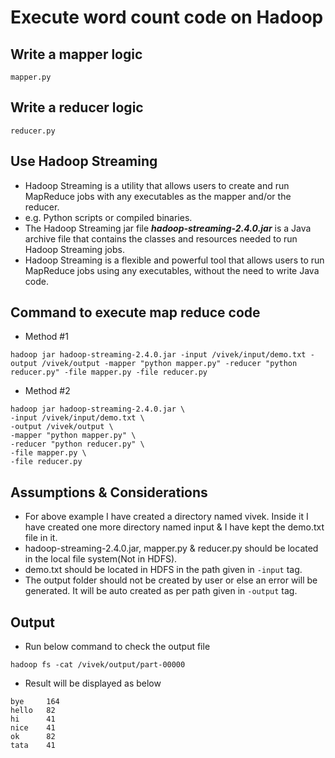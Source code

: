 # Execute word count code on Hadoop

## Write a mapper logic
```
mapper.py
```

## Write a reducer logic
```
reducer.py
```

## Use Hadoop Streaming
  - Hadoop Streaming is a utility that allows users to create and run MapReduce jobs with any executables as the mapper and/or the reducer.
  - e.g. Python scripts or compiled binaries.
  - The Hadoop Streaming jar file ***hadoop-streaming-2.4.0.jar*** is a Java archive file that contains the classes and resources needed to run Hadoop Streaming jobs.
  - Hadoop Streaming is a flexible and powerful tool that allows users to run MapReduce jobs using any executables, without the need to write Java code.

##  Command to execute map reduce code
  - Method #1
  ```
  hadoop jar hadoop-streaming-2.4.0.jar -input /vivek/input/demo.txt -output /vivek/output -mapper "python mapper.py" -reducer "python reducer.py" -file mapper.py -file reducer.py
  ``` 
  
  - Method #2
  ```
  hadoop jar hadoop-streaming-2.4.0.jar \
  -input /vivek/input/demo.txt \
  -output /vivek/output \
  -mapper "python mapper.py" \
  -reducer "python reducer.py" \
  -file mapper.py \
  -file reducer.py
  ```
  
## Assumptions & Considerations
- For above example I have created a directory named vivek. Inside it I have created one more directory named input & I have kept the demo.txt file in it.
- hadoop-streaming-2.4.0.jar, mapper.py & reducer.py should be located in the local file system(Not in HDFS).
- demo.txt should be located in HDFS in the path given in ```-input``` tag.
- The output folder should not be created by user or else an error will be generated. It will be auto created as per path given in ```-output``` tag.

## Output
- Run below command to check the output file
```
hadoop fs -cat /vivek/output/part-00000
```
- Result will be displayed as below
```
bye     164
hello   82
hi      41
nice    41
ok      82
tata    41
```
